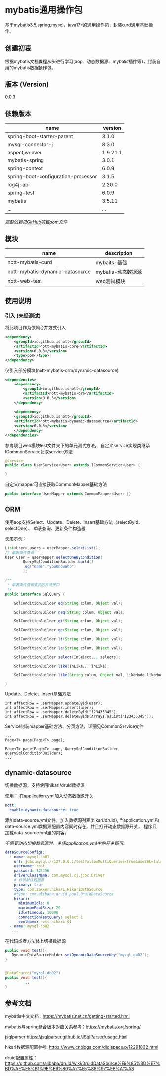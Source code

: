 # mybatis通用操作包
基于mybatis3.5,spring,mysql，java17+的通用操作包，封装curd通用基础操作。

## 创建初衷
根据mybatis文档教程从头进行学习(aop、动态数据源、mybatis插件等)，封装自用的mybatis数据操作包。

## 版本 (Version)
0.0.3

## 依赖版本

|name|version|
|--|--|
|spring-boot-starter-parent|3.1.0|
|mysql-connector-j|8.3.0|
|aspectjweaver|1.9.21.1|
|mybatis-spring|3.0.1|
|spring-context|6.0.9|
|spring-boot-configuration-processor|3.1.5|
|log4j-api|2.20.0|
|spring-test|6.0.9|
|mybatis|3.5.11|
|...|...|

*完整依赖见[GitHub](https://github.com/IsNott/nott-mybatis-core)项目pom文件*

## 模块
|name|description|
|--|--|
|nott-mybatis-curd|mybaits-基础|
|nott-mybatis-dynamic-datasource|mybatis-动态数据源|
|nott-web-test|web测试模块|


## 使用说明
### 引入 (未经测试)
将此项目作为依赖合并方式引入

```xml
<dependency>
    <groupId>io.github.isnott</groupId>
    <artifactId>nott-mybatis-core</artifactId>
    <version>0.0.3</version>
    <type>pom</type>
</dependency>
```

仅引入部分模块(nott-mybatis-orm/dynamic-datasource)
```xml
<dependencies>
    <dependency>
        <groupId>io.github.isnott</groupId>
        <artifactId>nott-mybatis-orm</artifactId>
        <version>0.0.3</version>
    </dependency>
    
    <dependency>
    <groupId>io.github.isnott</groupId>
    <artifactId>nott-mybatis-dynamic-datasource</artifactId>
    <version>0.0.3</version>
    </dependency>
</dependencies>
```


参考项目web模块test文件夹下的单元测试方法。
自定义service实现类继承ICommonService<T>获取service方法
```java
@Service
public class UserService<User> extends ICommonService<User> {

}
```

自定义mapper可直接获取CommonMapper基础方法
```java
public interface UserMapper extends CommonMapper<User> {}
```

## ORM
使用aop支持Select、Update、Delete、Insert基础方法（selectById、selectOne）、
单表查询、更新条件构造器

使用示例：
```java
List<User> users = userMapper.selectList();
// 单表条件查询
User user = userMapper.selectOneByCondition(
        QuerySqlConditionBuilder.build()
        .eq("name","youKnowWho")
        );
```

```java
/**
 * 单表条件查询支持的方法接口
 */
public interface SqlQuery {
    
    SqlConditionBuilder eq(String colum, Object val);

    SqlConditionBuilder neq(String colum, Object val);

    SqlConditionBuilder gt(String colum, Object val);

    SqlConditionBuilder ge(String colum, Object val);

    SqlConditionBuilder lt(String colum, Object val);

    SqlConditionBuilder le(String colum, Object val);

    SqlConditionBuilder select(InSelect... selects);

    SqlConditionBuilder like(InLike... inLike);

    SqlConditionBuilder like(String colum, Object val, LikeMode likeMode);

}
```

Update、Delete、Insert基础方法
```
int affectRow = userMapper.updateById(user);
int affectRow = userMapper.insert(user);
int affectRow = userMapper.deleteById("123435345");
int affectRow = userMapper.deleteByIds(Arrays.asList("123435345"));
```

Service封装mapper基础方法、分页方法，详细见CommonService文件
```
...
Page<T> page(Page<T> page);

Page<T> page(Page<T> page, QuerySqlConditionBuilder querySqlConditionBuilder);
...
```
## dynamic-datasource
切换数据源，支持使用hikari/druid数据源

使用：
在application.yml加入动态数据源开关

```yaml
nott:
  enable-dynamic-datasource: true
```
添加data-source.yml文件，加入数据源列表(hikari/druid),
当application.yml和data-source.yml数据源配置内容同时存在，并且打开动态数据源开关，
程序只加载data-source.yml里的内容。

*不需要动态切换数据源时，关闭application.yml中的开关即可。*
```yaml
dataSourceConfigs:
  - name: mysql-db01
    url: jdbc:mysql://127.0.0.1/test?allowMultiQueries=true&useSSL=false&useUnicode=true&characterEncoding=UTF-8&autoReconnect=true&zeroDateTimeBehavior=convertToNull&useJDBCCompliantTimezoneShift=true&useLegacyDatetimeCode=false&serverTimezone=GMT%2B8&nullCatalogMeansCurrent=true&allowPublicKeyRetrieval=true
    username: root
    password: 123456
    driverClassName: com.mysql.cj.jdbc.Driver
    # 标识默认数据源
    primary: true
    type: com.zaxxer.hikari.HikariDataSource
    #type: com.alibaba.druid.pool.DruidDataSource
    hikari:
      minimumIdle: 0
      maximumPoolSize: 20
      idleTimeout: 10000
      connectionTestQuery: select 1
      poolName: nott-hikari-01
  - name: mysql-db02
   ...
```
在代码或者方法体上切换数据源
```java
public void test(){
   DynamicDataSourceHolder.setDynamicDataSourceKey("mysql-db02");    
}


@DataSource("mysql-db02")
public void test(){
        ...
}

```

## 参考文档
mybatis中文文档：https://mybatis.net.cn/getting-started.html

mybatis与spring整合版本对应关系参考：https://mybatis.org/spring/

jsqlparser:https://jsqlparser.github.io/JSqlParser/usage.html

hikari数据源配置参考: https://www.cnblogs.com/didispace/p/12291832.html

druid配置属性：https://github.com/alibaba/druid/wiki/DruidDataSource%E9%85%8D%E7%BD%AE%E5%B1%9E%E6%80%A7%E5%88%97%E8%A1%A8

